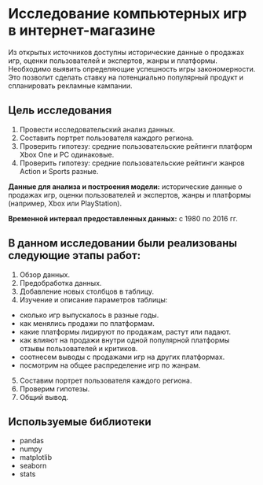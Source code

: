 # Исследование компьютерных игр в интернет-магазине

Из открытых источников доступны исторические данные о продажах игр, оценки пользователей и экспертов, жанры и платформы. Необходимо выявить определяющие успешность игры закономерности. Это позволит сделать ставку на потенциально популярный продукт и спланировать рекламные кампании.

## Цель исследования

1. Провести исследовательский анализ данных.
2. Составить портрет пользователя каждого региона.
3. Проверить гипотезу: средние пользовательские рейтинги платформ Xbox One и PC одинаковые.
4. Проверить гипотезу: средние пользовательские рейтинги жанров Action и Sports разные.

**Данные для анализа и построения модели:** исторические данные о продажах игр, оценки пользователей и экспертов, жанры и платформы (например, Xbox или PlayStation).

**Временной интервал предоставленных данных:** c 1980 по 2016 гг.

## В данном исследовании были реализованы следующие этапы работ:

1. Обзор данных.
2. Предобработка данных.
3. Добавление новых столбцов в таблицу.
4. Изучение и описание параметров таблицы:

- сколько игр выпускалось в разные годы.
- как менялись продажи по платформам.
- какие платформы лидируют по продажам, растут или падают.
- как влияют на продажи внутри одной популярной платформы отзывы пользователей и критиков.
- соотнесем выводы с продажами игр на других платформах.
- посмотрим на общее распределение игр по жанрам.

5. Составим портрет пользователя каждого региона.
6. Проверим гипотезы.
7. Общий вывод.

## Используемые библиотеки

- pandas
- numpy
- matplotlib
- seaborn
- stats
